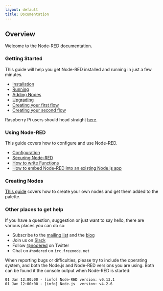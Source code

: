 ```yaml
---
layout: default
title: Documentation
---
```

## Overview

Welcome to the Node-RED documentation.

### Getting Started

This guide will help you get Node-RED installed and running in just a few minutes.

- [Installation](getting-started/installation.html)
- [Running](getting-started/running.html)
- [Adding Nodes](getting-started/adding-nodes.html)
- [Upgrading](getting-started/upgrading.html)
- [Creating your first flow](getting-started/first-flow.html)
- [Creating your second flow](getting-started/second-flow.html)

Raspberry Pi users should head straight [here](hardware/raspberrypi.html).

### Using Node-RED

This guide covers how to configure and use Node-RED.

- [Configuration](configuration.html)
- [Securing Node-RED](security.html)
- [How to write Functions](writing-functions.html)
- [How to embed Node-RED into an existing Node.js app](embedding.html)

### Creating Nodes

[This guide](creating-nodes/) covers how to create your own nodes and get them added to the palette.

### Other places to get help

If you have a question, suggestion or just want to say hello, there are various
places you can do so:

 - Subscribe to the [mailing list](https://groups.google.com/forum/#!forum/node-red)
   and the [blog](http://blog.nodered.org)
 - Join us on [Slack](http://nodered.org/slack/)
 - Follow [@nodered](http://twitter.com/nodered) on Twitter
 - Chat on `#nodered` on `irc.freenode.net`

When reporting bugs or difficulties, please try to include the operating system, and
both the Node.js and Node-RED versions you are using. Both can be found it the console
output when Node-RED is started:

    01 Jan 12:00:00 - [info] Node-RED version: v0.13.1
    01 Jan 12:00:00 - [info] Node.js  version: v4.2.6

